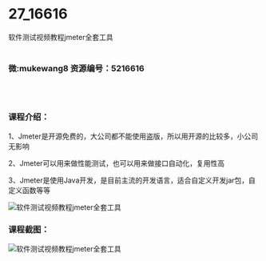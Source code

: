 # 27_16616
软件测试视频教程jmeter全套工具
<br/></br>
<h3>微:mukewang8 资源编号：5216616</h3>
<br/></br>
<h3>课程介绍：</h3>
<p>1、<a title="查看与 Jmeter 相关的文章" target="_blank">Jmeter</a>是开源免费的，大公司都不能使用盗版，所以用开源的比较多，小公司无影响</p>
<p>2、Jmeter可以用来做性能测试，也可以用来做接口自动化，复用性高</p>
<p>3、Jmeter是使用Java开发，是目前主流的开发语言，适合自定义开发jar包，自定义函数等等</p>
<p><img src="https://www.ko996.com/wp-content/uploads/img/2020/11/1-141-300x170.png" alt="软件测试视频教程jmeter全套工具"></p>
<div class="info-desc">
<h3>课程截图：</h3>
<p><img src="https://www.ko996.com/wp-content/uploads/img/2020/11/2-143.png" alt="软件测试视频教程jmeter全套工具"></p>


			
</div>
